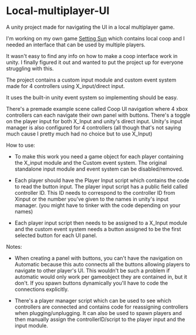 # Local-multiplayer-UI
A unity project made for navigating the UI in a local multiplayer game. 

I'm working on my own game [Setting Sun](https://www.indiedb.com/games/setting-sun) which contains local coop and I needed an interface that can be used by multiple players.

It wasn't easy to find any info on how to make a coop interface work in unity.
I finally figured it out and wanted to put the project up for everyone struggling with this.

The project contains a custom input module and custom event system made for 4 controllers using X_input/direct input.

It uses the built-in unity event system so implementing should be easy.

There's a premade example scene called Coop UI navigation where 4 xbox controllers can each navigate their own panel with buttons.
There's a toggle on the player input for both X_Input and unity's direct input.
Unity's input manager is also configured for 4 controllers (all though that's not saying much cause I pretty much had no choice but to use X_Input)

How to use:
- To make this work you need a game object for each player containing the X_input module and the Custom event system.
The original standalone input module and event system can be disabled/removed.

- Each player should have the Player Input script which contains the code to read the button input.
The player input script has a public field called controller ID. 
This ID needs to correspond to the controller ID from Xinput or the number you've given to the names in unity's input manager. (you might have to tinker with the code depending on your names)

- Each player input script then needs to be assigned to a X_Input module and the custom event system needs a button assigned to be the first selected button for each UI panel.

Notes:
- When creating a panel with buttons, you can't have the navigation on Automatic because this auto connects all the buttons allowing players to navigate to other player's UI.
This wouldn't be such a problem if automatic would only work per gameobject they are contained in, but it don't.
If you spawn buttons dynamically you'll have to code the connections explicitly.

- There's a player manager script which can be used to see which controllers are connected and contains code for reassigning controllers when plugging/unplugging.
It can also be used to spawn players and then manually assign the controllerID/script to the player input and the input module.


